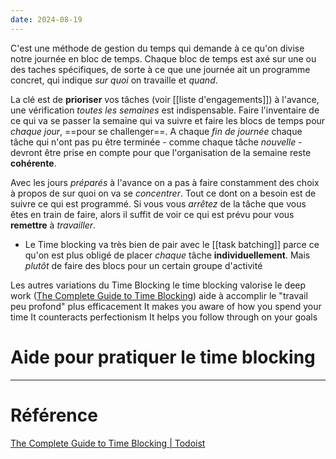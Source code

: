 ```yaml
---
date: 2024-08-19
---
```

C'est une méthode de gestion du temps qui demande à ce qu'on divise notre journée en bloc de temps. Chaque bloc de temps est axé sur une ou des taches spécifiques, de sorte à ce que une journée ait un programme concret, qui indique *sur quoi* on travaille et *quand*.

La clé est de **prioriser** vos tâches (voir [[liste d'engagements]]) à l'avance, une vérification *toutes les semaines* est indispensable. Faire l'inventaire de ce qui va se passer la semaine qui va suivre et faire les blocs de temps pour *chaque jour*, ==pour se challenger==.
A chaque *fin de journée* chaque tâche qui n'ont pas pu être terminée - comme chaque tâche *nouvelle* - devront être prise en compte pour que l'organisation de la semaine reste **cohérente**.

Avec les jours *préparés* à l'avance on a pas à faire constamment des choix à propos de sur quoi on va se *concentrer*. Tout ce dont on a besoin est de suivre ce qui est programmé. Si vous vous *arrêtez* de la tâche que vous êtes en train de faire, alors il suffit de voir ce qui est prévu pour vous **remettre** à *travailler*.

- Le Time blocking va très bien de pair avec le [[task batching]] parce ce qu'on est plus obligé de placer *chaque* tâche **individuellement**. Mais *plutôt* de faire des blocs pour un certain groupe d'activité
 
Les autres variations du Time Blocking
le time blocking valorise le deep work ([The Complete Guide to Time Blocking](https://todoist.com/productivity-methods/time-blocking#what-is-time-blocking))
aide à accomplir le "travail peu profond" plus efficacement
It makes you aware of how you spend your time
It counteracts perfectionism
It helps you follow through on your goals

# Aide pour pratiquer le time blocking


---
# Référence
[The Complete Guide to Time Blocking | Todoist](https://todoist.com/productivity-methods/time-blocking#what-is-time-blocking)